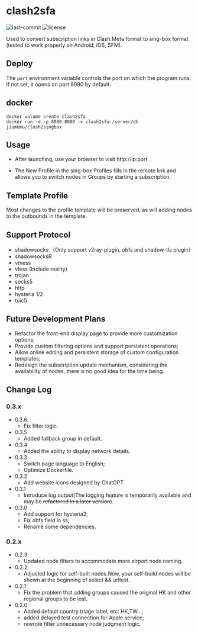 # clash2sfa

![last-commit](https://img.shields.io/github/last-commit/MasakiMu319/clash2sfa?style=for-the-badge)
![license](https://img.shields.io/github/license/MasakiMu319/clash2sfa?style=for-the-badge)

Used to convert subscription links in Clash.Meta format to sing-box format (tested to work properly on Android, iOS, SFM).

## Deploy
The `port` environment variable controls the port on which the program runs. If not set, it opens on port 8080 by default.

## docker
```
docker volume create clash2sfa    
docker run -d -p 8080:8080 -v clash2sfa:/server/db jiumumu/clash2singbox
```
## Usage
- After launching, use your browser to visit http://ip:port

- The New Profile in the sing-box Profiles fills in the remote link and allows you to switch nodes in Groups by starting a subscription.

## Template Profile
Most changes to the profile template will be preserved, as will adding nodes to the outbounds in the template.

## Support Protocol
- shadowsocks （Only support v2ray-plugin, obfs and shadow-tls plugin）
- shadowsocksR
- vmess
- vless (Include reality)
- trojan
- socks5
- http
- hysteria 1/2
- tuic5

## Future Development Plans
- Refactor the front-end display page to provide more customization options; 
- Provide custom filtering options and support persistent operations; 
- Allow online editing and persistent storage of custom configuration templates; 
- Redesign the subscription update mechanism, considering the availability of nodes, there is no good idea for the time being.

## Change Log
### 0.3.x
- 0.3.6.
  - Fix filter logic.
- 0.3.5
  - Added fallback group in default.
- 0.3.4
  - Added the ability to display network details.
- 0.3.3
  - Switch page language to English;
  - Optimize Dockerfile.
- 0.3.2
  - Add website icons designed by ChatGPT.
- 0.3.1
  - Introduce log output(The logging feature is temporarily available and may be ~~refactored in a later version~~).
- 0.3.0
  - Add support for hysteria2;
  - Fix obfs field in ss;
  - Rename some dependencies.
### 0.2.x
- 0.2.3
  - Updated node filters to accommodate more airport node naming.
- 0.2.2
  - Adjusted logic for self-built nodes.Now, your self-build nodes will be shown at the beginning of select && urltest. 
- 0.2.1
  - Fix the problem that adding groups caused the original HK and other regional groups to be lost.
- 0.2.0
  - Added default country triage label, etc: HK,TW...;
  - added delayed test connection for Apple service;
  - rewrote filter unnecessary node judgment logic.